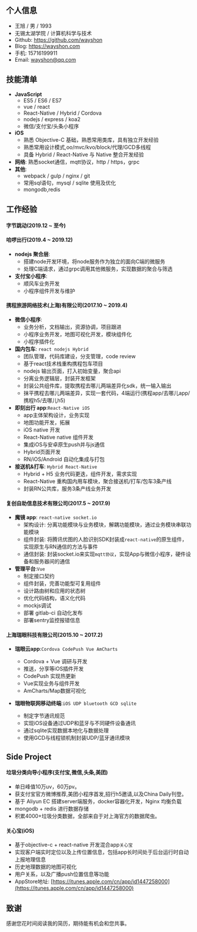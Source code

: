 
## 个人信息
 - 王旭 / 男 / 1993
 - 无锡太湖学院 / 计算机科学与技术
 - Github: https://github.com/wayshon 
 - Blog: https://wayshon.com
 - 手机: 15716199911
 - Email: wayshon@qq.com

## 技能清单

- **JavaScript**
	- ES5 / ES6 / ES7
	- vue / react
	- React-Native / Hybrid / Cordova
	- nodejs / express / koa2
	- 微信/支付宝/头条小程序
- **iOS**
	- 熟悉 Objective-C 基础，熟悉常用类库，具有独立开发经验
	- 熟悉常用设计模式,oo/mvc/kvo/block/代理/GCD多线程
	- 具备 Hybrid / React-Native 与 Native 整合开发经验
- **网络**: 熟悉socket通信，mqtt协议，http / https，grpc
- **其他**: 
	- webpack / gulp / nginx / git
	- 常用sql语句，mysql / sqlite 使用及优化
	- mongodb,redis

## 工作经验

#### **字节跳动(2019.12 ~ 至今)**

#### **哈啰出行(2019.4 ~ 2019.12)**

- **nodejs 聚合层**:
	- 搭建node开发环境，将node服务作为独立的面向C端的微服务
	- 处理C端请求，通过grpc调用其他微服务，实现数据的聚合与筛选
- **支付宝小程序**:
	- 顺风车业务开发
	- 小程序组件开发与维护

#### **携程旅游网络技术(上海)有限公司(2017.10 ~ 2019.4)**

- **微信小程序**:
	- 业务分析，文档输出，资源协调，项目跟进
	- 小程序业务开发，地图可视化开发，模块组件化
	- 小程序插件化
- **国内包车**: `react nodejs Hybrid`
	- 团队管理，代码库建设，分支管理，code review
	- 基于react技术栈重构携程包车项目
	- nodejs 输出页面，打入初始变量，聚合api
	- 分离业务逻辑层，封装开发框架
	- 封装公共组件库，提取携程去哪儿两端差异化sdk，统一输入输出
	- 抹平携程去哪儿两端差异，实现一套代码，4端运行(携程app/去哪儿app/携程h5/去哪儿h5)
- **即刻出行 app**:`React-Native iOS `
	- app主体架构设计，业务实现
	- 地图功能开发，拓展
	- iOS native 开发
	- React-Native native 组件开发
	- 集成iOS与安卓原生push并与js通信
	- Hybrid页面开发
	- RN/iOS/Android 自动化集成与打包
- **接送机&打车**: `Hybrid React-Native`
	- Hybrid + H5 业务代码更迭，组件开发，需求实现
	- React-Native 重构国内用车模块，聚合接送机/打车/包车3条产线
	- 封装RN公共库，服务3条产线业务开发

#### **复创自助信息技术有限公司(2017.5 ~ 2017.9)**

- **魔镜 app**: `react-native socket.io`
	- 架构设计: 分离功能模块与业务模块，解耦功能模块，通过业务模块串联功能模块
	- 组件封装: 将腾讯优图的人脸识别SDK封装成`react-native`的原生组件，实现原生与RN通信的方法与事件
	- 通信封装: 封装socket.io来实现`mqtt协议`，实现App与微信小程序，硬件设备和服务器间的通信
- **管理平台**:`Vue`
	- 制定接口契约
	- 组件封装，完善功能型可复用组件
	- 设计路由树和应用的状态树
	- 优化代码结构，语义化代码
	- mockjs调试
	- 部署 gitlab-ci 自动化发布
	- 部署sentry监控报错信息

#### **上海瑞眼科技有限公司(2015.10 ~ 2017.2)**

- **瑞眼云app**:`Cordova CodePush Vue AmCharts`
	- Cordova + Vue 调研与开发
	- 推送，分享等iOS插件开发
	- CodePush 实现热更新
	- Vue实现业务与组件开发
	- AmCharts/Map数据可视化

- **瑞眼物联网移动终端**:`iOS UDP bluetooth GCD sqlite`
	- 制定字节通讯规范
	- 实现iOS设备通过UDP和蓝牙与不同硬件设备通讯
	- 通过sqlite实现数据本地化与数据处理
	- 使用GCD与线程锁机制封装UDP/蓝牙通讯模块

## Side Project
#### **垃圾分类向导小程序(支付宝,微信,头条,美团)**
- 单日峰值10万uv，60万pv。
- 获支付宝官方微博推荐,美团小程序首发,招行h5邀请,以及China Daily刊登。
- 基于 Aliyun EC 搭建server端服务，docker容器化开发，Nginx 均衡负载
- mongodb + redis 进行数据存储
- 积累4000+垃圾分类数据，全部来自于对上海官方的数据爬虫。

#### **关心宝(iOS)**
- 基于objective-c + react-native 开发混合app`关心宝`
- 实现客户端实时定位以及上传位置信息，包括app长时间处于后台运行时自动上报地理信息
- 历史地理数据的地图可视化
- 用户关系，以及广播push位置信息等功能
- AppStore地址: [https://itunes.apple.com/cn/app/id1447258000](https://itunes.apple.com/cn/app/id1447258000)

## 致谢
感谢您花时间阅读我的简历，期待能有机会和您共事。